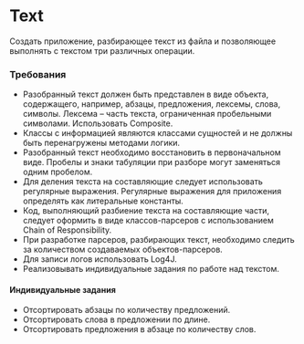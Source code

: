 # Text

Cоздать приложение, разбирающее текст из файла и позволяющее выполнять с текстом три различных операции.

### Требования
+ Разобранный текст должен быть представлен в виде объекта, содержащего, например, абзацы, предложения, лексемы, слова, 
символы. Лексема – часть текста, ограниченная пробельными символами. Использовать Composite.
+ Классы с информацией являются классами сущностей и не должны быть перенагружены методами логики.
+ Разобранный текст необходимо восстановить в первоначальном виде. Пробелы и знаки табуляции при разборе могут заменяться одним пробелом.
+ Для деления текста на составляющие следует использовать регулярные выражения. Регулярные выражения для приложения определять
как литеральные константы.
+ Код, выполняющий разбиение текста на составляющие части, следует оформить в виде классов-парсеров с использованием 
Chain of Responsibility.
+ При разработке парсеров, разбирающих текст, необходимо следить за количеством создаваемых объектов-парсеров.
+ Для записи логов использовать Log4J.
+ Реализовывать индивидуальные задания по работе над текстом.

#### Индивидуальные задания
+ Отсортировать абзацы по количеству предложений.
+ Отсортировать слова в предложении по длине.
+ Отсортировать предложения в абзаце по количеству слов.
